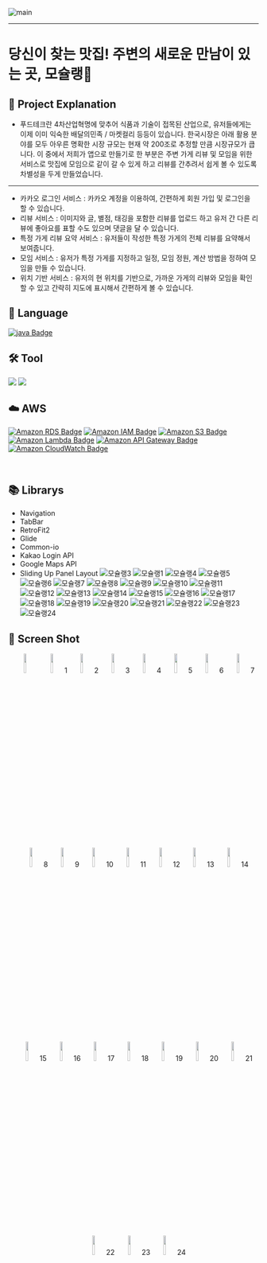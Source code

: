 ![main](https://github.com/moschelin-app/client_mochelin_android/assets/124220561/ba1cdca6-b93e-4d61-bdaa-f56bea3d32c0)


---
# 당신이 찾는 맛집! 주변의 새로운 만남이 있는 곳, 모슐랭🍴

## 📌 Project Explanation

-  푸드테크란 4차산업혁명에 맞추어 식품과 기술이 접목된 산업으로, 유저들에게는 이제 이미 익숙한 배달의민족 / 마켓컬리 등등이 있습니다. 한국시장은 아래 활용 분야를 모두 아우른 명확한 시장 규모는 현재 약 200조로 추정할 만큼 시장규모가 큽니다. 이 중에서 저희가 앱으로 만들기로 한 부분은 주변 가게 리뷰 및 모임을 위한 서비스로 맛집에 모임으로 같이 갈 수 있게 하고 리뷰를 간추려서 쉽게 볼 수 있도록 차별성을 두게 만들었습니다.

---
- 카카오 로그인 서비스 : 카카오 계정을 이용하여, 간편하게 회원 가입 및 로그인을 할 수 있습니다.
- 리뷰 서비스 : 이미지와 글, 별점, 태깅을 포함한 리뷰를 업로드 하고 유저 간 다른 리뷰에 좋아요를 표할 수도 있으며 댓글을 달 수 있습니다. 
- 특정 가게 리뷰 요약 서비스 : 유저들이 작성한 특정 가게의 전체 리뷰를 요약해서 보여줍니다.
- 모임 서비스 : 유저가 특정 가게를 지정하고 일정, 모임 정원, 계산 방법을 정하여 모임을 만들 수 있습니다.
- 위치 기반 서비스 : 유저의 현 위치를 기반으로, 가까운 가게의 리뷰와 모임을 확인할 수 있고 간략히 지도에 표시해서 간편하게 볼 수 있습니다.


## 💬 Language <br/>
[![java Badge](https://img.shields.io/badge/-java-orange?style=flat)](https://www.oracle.com/java/technologies/downloads/)
<br/>

## 🛠️ Tool<br/>
<img src="https://img.shields.io/badge/Android-3DDC84?style=flat-square&logo=android&logoColor=white"/> <img src="https://img.shields.io/badge/Android%20Studio-3DDC84?style=flat&logo=Android%20Studio&logoColor=white"/>
<br/>

## ☁️ AWS<br/>
[![Amazon RDS Badge](https://img.shields.io/badge/AWS%20RDS-4479A1?style=flat&logo=Amazon%20RDS&logoColor=white)](https://aws.amazon.com/ko/rds/)
[![Amazon IAM Badge](https://img.shields.io/badge/AWS%20IAM-red?style=flat&logo=Amazon%20IAM&logoColor=white)](https://aws.amazon.com/ko/rds/)
[![Amazon S3 Badge](https://img.shields.io/badge/AWS%20S3-569A31?style=flat&logo=Amazon%20S3&logoColor=white)](https://aws.amazon.com/ko/s3/)
[![Amazon Lambda Badge](https://img.shields.io/badge/AWS%20Lambda-FF9900?style=flat&logo=AWS%20Lambda&logoColor=white)](https://aws.amazon.com/ko/lambda/)
[![Amazon API Gateway Badge](https://img.shields.io/badge/AWS%20API%20Gateway-blue?style=flat&logo=AWS%20API%20Gateway&logoColor=white)](https://aws.amazon.com/ko/api-gateway/)
[![Amazon CloudWatch Badge](https://img.shields.io/badge/AWS%20CloudWatch-FF4F8B?style=flat&logo=AWS%20CloudWatch&logoColor=white)](https://aws.amazon.com/ko/cloudwatch/)

<br/>

## 📚 Librarys
- Navigation
- TabBar
- RetroFit2
- Glide
- Common-io
- Kakao Login API
- Google Maps API
- Sliding Up Panel Layout
![모슐랭3](https://github.com/moschelin-app/client_mochelin_android/assets/124113134/7a861089-e2bf-4352-85b1-b324014863d7)
![모슐랭1](https://github.com/moschelin-app/client_mochelin_android/assets/124113134/857a1d9a-c32e-4ca1-a9f9-8e600dee32b8)
![모슐랭4](https://github.com/moschelin-app/client_mochelin_android/assets/124113134/69977573-087d-443a-b318-4a4041af6fd6)
![모슐랭5](https://github.com/moschelin-app/client_mochelin_android/assets/124113134/bbe0cbdd-b2f7-4c38-bb9b-d5ddcd9c22a1)
![모슐랭6](https://github.com/moschelin-app/client_mochelin_android/assets/124113134/e54c2e26-e7ae-47cc-ae37-daa268ac73d6)
![모슐랭7](https://github.com/moschelin-app/client_mochelin_android/assets/124113134/c8983386-3d59-468f-aef2-cdce8e5e4e59)
![모슐랭8](https://github.com/moschelin-app/client_mochelin_android/assets/124113134/46d62c71-5bff-4d65-91d6-82c5a8d75f06)
![모슐랭9](https://github.com/moschelin-app/client_mochelin_android/assets/124113134/cdbc2ec3-f78a-4d36-900a-a9d9baedd324)
![모슐랭10](https://github.com/moschelin-app/client_mochelin_android/assets/124113134/d5571e71-bddf-4e38-b563-f8f824e0f16a)
![모슐랭11](https://github.com/moschelin-app/client_mochelin_android/assets/124113134/ac6fc79c-b464-45d2-b0c6-5e85e6dec393)
![모슐랭12](https://github.com/moschelin-app/client_mochelin_android/assets/124113134/dfb719c2-494a-4295-8d9d-c73880ae8712)
![모슐랭13](https://github.com/moschelin-app/client_mochelin_android/assets/124113134/6f46be2f-4dd4-451c-a2a6-70b40c2d9034)
![모슐랭14](https://github.com/moschelin-app/client_mochelin_android/assets/124113134/58468c01-69ab-4e07-ae73-50395fd564d5)
![모슐랭15](https://github.com/moschelin-app/client_mochelin_android/assets/124113134/80201524-3ddc-45d5-9fd4-c04f9275d3c9)
![모슐랭16](https://github.com/moschelin-app/client_mochelin_android/assets/124113134/60ada45b-f25d-4893-9ec8-d926638370bf)
![모슐랭17](https://github.com/moschelin-app/client_mochelin_android/assets/124113134/5e6bdf76-1a8e-4fac-84a8-0df6d65e51a9)
![모슐랭18](https://github.com/moschelin-app/client_mochelin_android/assets/124113134/a6bcef60-06a3-4efb-942e-31c7533dd0c9)
![모슐랭19](https://github.com/moschelin-app/client_mochelin_android/assets/124113134/c9b2566d-caba-4228-be6d-d41d08a9ca81)
![모슐랭20](https://github.com/moschelin-app/client_mochelin_android/assets/124113134/6f0301f2-93c1-412b-a6a7-9dfb69cc2831)
![모슐랭21](https://github.com/moschelin-app/client_mochelin_android/assets/124113134/083ed6b0-5213-4561-9117-02097377d9bb)
![모슐랭22](https://github.com/moschelin-app/client_mochelin_android/assets/124113134/08a830f2-c559-4d29-b9a6-243a5522be75)
![모슐랭23](https://github.com/moschelin-app/client_mochelin_android/assets/124113134/15691cb3-7bf9-464b-960d-c4b576a5351d)
![모슐랭24](https://github.com/moschelin-app/client_mochelin_android/assets/124113134/6eff2d20-65db-4570-a44e-c0fb53608d6a)


## 📸 Screen Shot
<p align="center">
  <img src="".jpg?raw=true" width="10%" height="10%">
<img src="https://github.com/moschelin-app/client_mochelin_android/assets/124113134/a478dd60-983a-440e-b290-19643565429a".jpg?raw=true" width="10%" height="10%">1
<img src="https://github.com/moschelin-app/client_mochelin_android/assets/124113134/a478dd60-983a-440e-b290-19643565429a".jpg?raw=true" width="10%" height="10%">2
<img src="https://github.com/moschelin-app/client_mochelin_android/assets/124113134/a66e1530-cb1c-42e4-9365-886d6a493de3".jpg?raw=true" width="10%" height="10%">3
<img src="https://github.com/moschelin-app/client_mochelin_android/assets/124113134/7a861089-e2bf-4352-85b1-b324014863d7".jpg?raw=true" width="10%" height="10%">4
<img src="https://github.com/moschelin-app/client_mochelin_android/assets/124113134/bbe0cbdd-b2f7-4c38-bb9b-d5ddcd9c22a1".jpg?raw=true" width="10%" height="10%">5
<img src="https://github.com/moschelin-app/client_mochelin_android/assets/124113134/e54c2e26-e7ae-47cc-ae37-daa268ac73d6".jpg?raw=true" width="10%" height="10%">6
<img src="https://github.com/moschelin-app/client_mochelin_android/assets/124113134/c8983386-3d59-468f-aef2-cdce8e5e4e59".jpg?raw=true" width="10%" height="10%">7
<img src="https://github.com/moschelin-app/client_mochelin_android/assets/124113134/46d62c71-5bff-4d65-91d6-82c5a8d75f06".jpg?raw=true" width="10%" height="10%">8
<img src="https://github.com/moschelin-app/client_mochelin_android/assets/124113134/cdbc2ec3-f78a-4d36-900a-a9d9baedd324".jpg?raw=true" width="10%" height="10%">9
<img src="https://github.com/moschelin-app/client_mochelin_android/assets/124113134/d5571e71-bddf-4e38-b563-f8f824e0f16a".jpg?raw=true" width="10%" height="10%">10
<img src="https://github.com/moschelin-app/client_mochelin_android/assets/124113134/ac6fc79c-b464-45d2-b0c6-5e85e6dec393".jpg?raw=true" width="10%" height="10%">11
<img src="(https://github.com/moschelin-app/client_mochelin_android/assets/124113134/dfb719c2-494a-4295-8d9d-c73880ae871".jpg?raw=true" width="10%" height="10%">12
<img src="https://github.com/moschelin-app/client_mochelin_android/assets/124113134/6f46be2f-4dd4-451c-a2a6-70b40c2d9034".jpg?raw=true" width="10%" height="10%">13
<img src="https://github.com/moschelin-app/client_mochelin_android/assets/124113134/58468c01-69ab-4e07-ae73-50395fd564d5".jpg?raw=true" width="10%" height="10%">14
<img src="https://github.com/moschelin-app/client_mochelin_android/assets/124113134/80201524-3ddc-45d5-9fd4-c04f9275d3c9".jpg?raw=true" width="10%" height="10%">15
<img src="https://github.com/moschelin-app/client_mochelin_android/assets/124113134/60ada45b-f25d-4893-9ec8-d926638370bf".jpg?raw=true" width="10%" height="10%">16
<img src="https://github.com/moschelin-app/client_mochelin_android/assets/124113134/a478dd60-983a-440e-b290-19643565429a".jpg?raw=true" width="10%" height="10%">17
<img src="https://github.com/moschelin-app/client_mochelin_android/assets/124113134/a478dd60-983a-440e-b290-19643565429a".jpg?raw=true" width="10%" height="10%">18
<img src="https://github.com/moschelin-app/client_mochelin_android/assets/124113134/a478dd60-983a-440e-b290-19643565429a".jpg?raw=true" width="10%" height="10%">19
<img src="https://github.com/moschelin-app/client_mochelin_android/assets/124113134/a478dd60-983a-440e-b290-19643565429a".jpg?raw=true" width="10%" height="10%">20
<img src="https://github.com/moschelin-app/client_mochelin_android/assets/124113134/a478dd60-983a-440e-b290-19643565429a".jpg?raw=true" width="10%" height="10%">21
<img src="https://github.com/moschelin-app/client_mochelin_android/assets/124113134/a478dd60-983a-440e-b290-19643565429a".jpg?raw=true" width="10%" height="10%">22
<img src="https://github.com/moschelin-app/client_mochelin_android/assets/124113134/a478dd60-983a-440e-b290-19643565429a".jpg?raw=true" width="10%" height="10%">23
<img src="https://github.com/moschelin-app/client_mochelin_android/assets/124113134/a478dd60-983a-440e-b290-19643565429a".jpg?raw=true" width="10%" height="10%">24






</p>
<br>

